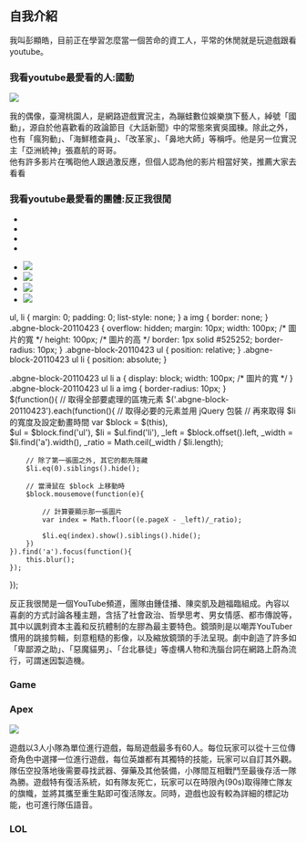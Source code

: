 ## 自我介紹

我叫彭顯皓，目前正在學習怎麼當一個苦命的資工人，平常的休閒就是玩遊戲跟看youtube。

### 我看youtube最愛看的人:國動
<img src="https://i.imgur.com/D3zmG9m.jpg">

我的偶像，臺灣桃園人，是網路遊戲實況主，為蹦蛙數位娛樂旗下藝人，綽號「國動」，源自於他喜歡看的政論節目《大話新聞》中的常態來賓吳國棟。除此之外，也有「瘋狗動」、「海鮮稽查員」、「改革家」、「鼻地大師」等稱呼。他是另一位實況主「亞洲統神」張嘉航的哥哥。
<br>
他有許多影片在嘴砲他人跟過激反應，但個人認為他的影片相當好笑，推薦大家去看看

### 我看youtube最愛看的團體:反正我很閒
<body>
	<div class="slideshow">
		<div class="slideshow autoPlay">
		<ul>
			<li>
				<a href="#">
					<img src="https://i.imgur.com/l0J8D4L.png" title="" alt="" />
				</a>
			</li>
			<li>
				<a href="#">
					<img src="https://i.imgur.com/RE5xc6A.jpg" title="" alt="" />
				</a>
			</li>
			<li>
				<a href="#">
					<img src="https://i.imgur.com/S5F3ADb.jpg" title="" alt="" />
				</a>
			</li>
			<li>
				<a href="#">
					<img src="https://i.imgur.com/kFoFCNP.jpg" title="" alt="" />
				</a>
			</li>
		</ul>
	</div>
</body>
<body>
	<div class="abgne-block-20110423">
		<ul>
			<li><a href="#"><img src="images/1s.jpg" /></a></li>
			<li><a href="#"><img src="images/2s.jpg" /></a></li>
			<li><a href="#"><img src="images/3s.jpg" /></a></li>
			<li><a href="#"><img src="images/4s.jpg" /></a></li>
		</ul>
	</div>
</body>
ul, li {
	margin: 0;
	padding: 0;
	list-style: none;
}
a img {
	border: none;
}
.abgne-block-20110423 {
	overflow: hidden;
	margin: 10px;
	width: 100px;	/* 圖片的寬 */
	height: 100px;	/* 圖片的高 */
	border: 1px solid #525252;
	border-radius: 10px;
}
.abgne-block-20110423 ul {
	position: relative;
}
.abgne-block-20110423 ul li {
	position: absolute;
}
 
.abgne-block-20110423 ul li a {
	display: block;
	width: 100px;	/* 圖片的寬 */
}
.abgne-block-20110423 ul li a img {
	border-radius: 10px;
}	
$(function(){
	// 取得全部要處理的區塊元素
	$('.abgne-block-20110423').each(function(){
		// 取得必要的元素並用 jQuery 包裝
		// 再來取得 $li 的寬度及設定動畫時間
		var $block = $(this),  
			$ul = $block.find('ul'),
			$li = $ul.find('li'), 
			_left = $block.offset().left,
			_width = $li.find('a').width(), 
			_ratio = Math.ceil(_width / $li.length);
 
		// 除了第一張圖之外, 其它的都先隱藏
		$li.eq(0).siblings().hide();
 
		// 當滑鼠在 $block 上移動時
		$block.mousemove(function(e){
 
			// 計算要顯示那一張圖片
			var index = Math.floor((e.pageX - _left)/_ratio);
 
			$li.eq(index).show().siblings().hide();
		})
	}).find('a').focus(function(){
		this.blur();
	});
});	
	
反正我很閒是一個YouTube頻道，團隊由鍾佳播、陳奕凱及趙福臨組成。內容以喜劇的方式討論各種主題，含括了社會政治、哲學思考、男女情感、都市傳說等，其中以諷刺資本主義和反抗體制的左膠為最主要特色。鏡頭則是以嘲弄YouTuber慣用的跳接剪輯，刻意粗糙的影像，以及縮放鏡頭的手法呈現。劇中創造了許多如「卑鄙源之助」、「惡魔貓男」、「台北暴徒」等虛構人物和洗腦台詞在網路上蔚為流行，可謂迷因製造機。

### Game

### Apex
<img src="https://i.imgur.com/W2yqfPi.jpg">

遊戲以3人小隊為單位進行遊戲，每局遊戲最多有60人。每位玩家可以從十三位傳奇角色中選擇一位進行遊戲，每位英雄都有其獨特的技能，玩家可以自訂其外觀。隊伍空投落地後需要尋找武器、彈藥及其他裝備，小隊間互相戰鬥至最後存活一隊為勝。遊戲特有復活系統，如有隊友死亡，玩家可以在時限內(90s)取得陣亡隊友的旗幟，並將其攜至重生點即可復活隊友。同時，遊戲也設有較為詳細的標記功能，也可進行隊伍語音。

### LOL


